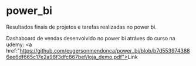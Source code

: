 # power_bi
Resultados finais de projetos e tarefas realizadas no power bi.

Dashaboard de vendas desenvolvido no power bi atráves do curso na udemy: <a href:"https://github.com/eugersonmendonca/power_bi/blob/b7d5539743886ee6df665c17e2a98f3dfc867bef/loja_demo.pdf"><span>Link</span></a>
